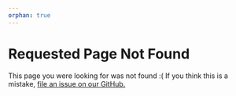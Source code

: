 ```yaml
---
orphan: true
---
```


# Requested Page Not Found

This page you were looking for was not found :( If you think this is a mistake, [file an issue on our GitHub.](https://github.com/PhotonVision/photonvision-docs/issues)
